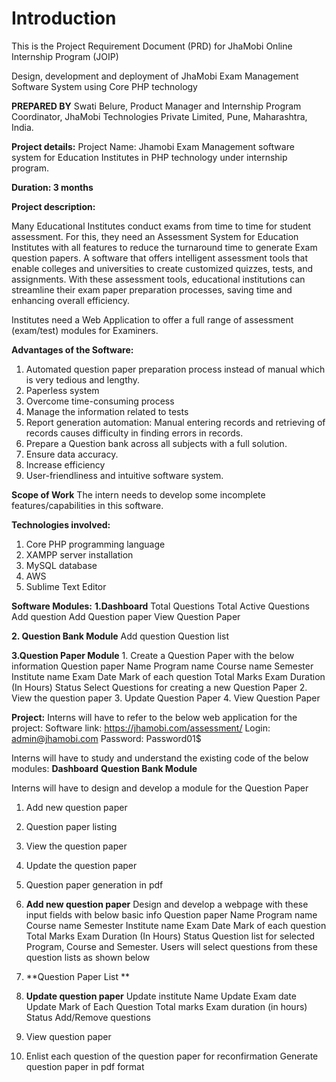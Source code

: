 Introduction
============

This is the Project Requirement Document (PRD) for JhaMobi Online Internship Program (JOIP)

Design, development and deployment of JhaMobi Exam Management Software System using Core PHP technology

**PREPARED BY**
Swati Belure, Product Manager and Internship Program Coordinator, JhaMobi Technologies Private Limited, Pune, Maharashtra, India.

**Project details:**
Project Name: Jhamobi Exam Management software system for Education Institutes in PHP technology under internship program.

**Duration: 3 months**

**Project description:**

Many Educational Institutes conduct exams from time to time for student assessment. For this, they need an Assessment System for Education Institutes with all features to reduce the turnaround time to generate Exam question papers. A software that offers intelligent assessment tools that enable colleges and universities to create customized quizzes, tests, and assignments. With these assessment tools, educational institutions can streamline their exam paper preparation processes, saving time and enhancing overall efficiency.

Institutes need a Web Application to offer a full range of assessment (exam/test) modules for Examiners.

**Advantages of the Software:**
 
1. Automated question paper preparation process instead of manual which is very tedious and lengthy.
2. Paperless system
3. Overcome time-consuming process
4. Manage the information related to tests
5. Report generation automation: Manual entering records and retrieving of records causes difficulty in finding errors in records.
6. Prepare a Question bank across all subjects with a full solution.
7. Ensure data accuracy.
8. Increase efficiency
9. User-friendliness and intuitive software system.

**Scope of Work**
The intern needs to develop some incomplete features/capabilities in this software.

**Technologies involved:**
1. Core PHP programming language
2. XAMPP server installation
3. MySQL database
4. AWS
5. Sublime Text Editor

**Software Modules:**
**1.Dashboard**
   Total Questions
   Total Active Questions
   Add question
   Add Question paper
   View Question Paper

**2. Question Bank Module**
    Add question
    Question list

**3.Question Paper Module**
    1. Create a Question Paper with the below information
        Question paper Name
        Program name 
        Course name
        Semester
        Institute name
        Exam Date
        Mark of each question
        Total Marks
        Exam Duration (In Hours)
        Status
        Select Questions for creating a new Question Paper
    2. View the question paper
    3. Update Question Paper
    4. View Question Paper

**Project:**
Interns will have to refer to the below web application for the project:
Software link: https://jhamobi.com/assessment/
Login: admin@jhamobi.com 
Password: Password01$

Interns will have to study and understand the existing code of the below modules:
**Dashboard**
**Question Bank Module**

Interns will have to design and develop a module for the Question Paper 
1. Add new question paper
2. Question paper listing
3. View the question paper
4. Update the question paper
5. Question paper generation in pdf 

1. **Add new question paper**
    Design and develop a webpage with these input fields with below basic info
    Question paper Name
    Program name 
    Course name
    Semester
    Institute name
    Exam Date
    Mark of each question
    Total Marks
    Exam Duration (In Hours)
    Status
    Question list for selected Program, Course and Semester. Users will select questions from these question lists as shown below
2. **Question Paper List **
3. **Update question paper**
  Update institute Name
  Update Exam date
  Update Mark of Each Question
  Total marks
  Exam duration (in hours)
  Status
  Add/Remove questions

4. View question paper

5. Enlist each question of the question paper for reconfirmation
Generate question paper in pdf format




